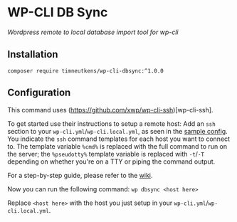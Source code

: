 # WP-CLI DB Sync
*Wordpress remote to local database import tool for wp-cli*

## Installation
`composer require timneutkens/wp-cli-dbsync:^1.0.0`

## Configuration
This command uses (https://github.com/xwp/wp-cli-ssh)[wp-cli-ssh].

To get started use their instructions to setup a remote host:
Add an `ssh` section to your `wp-cli.yml`/`wp-cli.local.yml`, as seen in the [sample config](wp-cli.sample.yml).
You indicate the `ssh` command templates for each host you want to connect to. The template variable `%cmd%` is 
replaced with the full command to run on the server; the `%pseudotty%` template variable is replaced 
with `-t`/`-T` depending on whether you're on a TTY or piping the command output.

For a step-by-step guide, please refer to the [wiki](https://github.com/x-team/wp-cli-ssh/wiki/Configuring-the-plugin).


Now you can run the following command:
`wp dbsync <host here>`

Replace `<host here>` with the host you just setup in your `wp-cli.yml`/`wp-cli.local.yml`.
